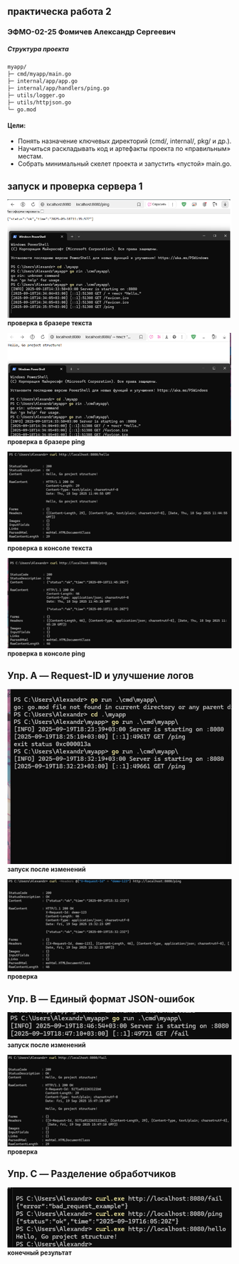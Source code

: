 ## практическа работа 2

### ЭФМО-02-25 Фомичев Александр Сергеевич

##### Структура проекта

```
myapp/
├─ cmd/myapp/main.go
├─ internal/app/app.go
├─ internal/app/handlers/ping.go  
├─ utils/logger.go
├─ utils/httpjson.go             
└─ go.mod
```

#### Цели:
-	Понять назначение ключевых директорий (cmd/, internal/, pkg/ и др.).
-	Научиться раскладывать код и артефакты проекта по «правильным» местам.
-	Собрать минимальный скелет проекта и запустить «пустой» main.go.


## запуск и проверка сервера 1

![проверка1](images/imag2_1.png)
**проверка в бразере текста**

![проверка2](images/imag2_2.png)
**проверка в бразере ping**

![проверка3](images/image2_3.png)
**проверка в консоле текста**

![проверка4](images/image2_4.png)
**проверка в консоле ping**

## Упр. А — Request-ID и улучшение логов

![запуск](images/imag2_6.png)
**запуск после изменений**

![проверка](images/imag2_7.png)
**проверка**

## Упр. B — Единый формат JSON-ошибок

![запуск](images/2_8.png)
**запуск после изменений**

![проверка](images/2_9.png)
**проверка**

## Упр. C — Разделение обработчиков

![проверка](images/2_10.png)
**конечный результат**

